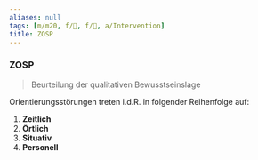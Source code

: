 ```yaml
---
aliases: null
tags: [m/m20, f/💭, f/🧠, a/Intervention]
title: ZOSP
---
```

### ZOSP
> Beurteilung der qualitativen Bewusstseinslage

Orientierungsstörungen treten i.d.R. in folgender Reihenfolge auf:
1. **Zeitlich**
2. **Örtlich**
3. **Situativ**
4. **Personell**